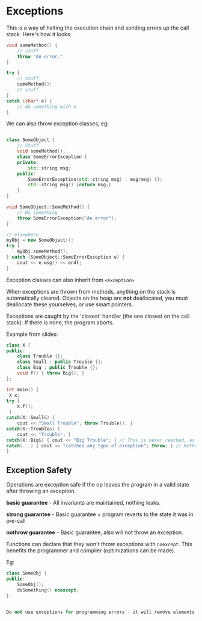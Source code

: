 # Exceptions

This is a way of halting the execution chain and sending errors up the call stack. Here's how it looks:

```cpp
void someMethod() {
    // stuff
    throw "An error."
}

try {
    // stuff
    someMethod();
    // stuff
}
catch (char* e) {
    // do something with e
}
```

We can also throw exception classes, eg:

```cpp

class SomeObject {
    // Stuff
    void someMethod();
    class SomeErrorException {
    private:
        std::string msg;
    public:
        SomeErrorException(std::string msg) : msg(msg) {};
        std::string msg() {return msg;}
    }
}

void SomeObject::SomeMethod() {
    // Do something
    throw SomeErrorException("An error");
}

// elsewhere
myObj = new SomeObject();
try {
    myObj.someMethod();
} catch (SomeObject::SomeErrorException e) {
    cout << e.msg() << endl;
}

```



Exception classes can also inherit from `<exception>`

When exceptions are thrown from methods, anything on the stack is automatically cleared. Objects on the heap are **not** deallocated, you must deallocate these yourselves, or use smart pointers. 

Exceptions are caught by the 'closest' handler (the one closest on the call stack). If there is none, the program aborts.

Example from slides:

```cpp
class X {
public:
    class Trouble {};
    class Small : public Trouble {};
    class Big : public Trouble {};
    void f() { throw Big(); }
};

int main() {
 X x;
try {
    x.f();
 }
catch(X::Small&) {
    cout << "Small Trouble"; throw Trouble(); }
catch(X::Trouble&) {
    cout << "Trouble"; }
catch(X::Big&) { cout << "Big Trouble"; } // This is never reached, as the above handler handles Trouble and any derived classes. 
catch(...) { cout << "catches any type of exception"; throw; } // Rethrows the exception
} 
```

## Exception Safety

Operations are exception safe if the op leaves the program in a valid state after throwing an exception.

**basic guarantee** - All invariants are maintained, nothing leaks.

**strong guarantee** - Basic guarantee + program reverts to the state it was in pre-call

**nothrow guarantee** - Basic guarantee, also will not throw an exception.


Functions can declare that they won't throw exceptions with `noexcept`. This benefits the programmer and compiler (optimizations can be made).

Eg:

```cpp
class SomeObj {
public:
    SomeObj();
    doSomething() noexcept;
}


Do not use exceptions for programming errors - it will remove elements from the call stack. Use assertions to preserve program state for debugging.